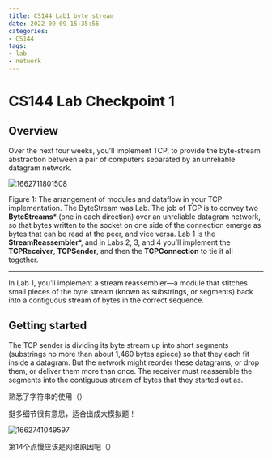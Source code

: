 ```yaml
---
title: CS144 Lab1 byte stream
date: 2022-09-09 15:35:56
categories:
- CS144
tags:
- lab
- network
---
```


# CS144 Lab Checkpoint 1

##  Overview

Over the next four weeks, you’ll implement TCP, to provide the byte-stream abstraction between a pair of computers separated by an unreliable datagram network. 

<!-- more -->

![1662711801508](https://raw.githubusercontent.com/Mayflyyh/picrepo/main/1662711801508.png)

Figure 1: The arrangement of modules and dataflow in your TCP implementation. The ByteStream was Lab. The job of TCP is to convey two **ByteStreams*** (one in each direction) over an unreliable datagram network, so that bytes written to the socket on one side of the connection emerge as bytes that can be read at the peer, and vice versa. Lab 1 is the **StreamReassembler***, and in Labs 2, 3, and 4 you’ll implement the **TCPReceiver**, **TCPSender**, and then the **TCPConnection** to tie it all together. 

---

In Lab 1, you’ll implement a stream reassembler—a module that stitches small pieces of the byte stream (known as substrings, or segments) back into a contiguous stream of bytes in the correct sequence.  

##  Getting started 

The TCP sender is dividing its byte stream up into short segments (substrings no more than about 1,460 bytes apiece) so that they each fit inside a datagram. But the network might reorder these datagrams, or drop them, or deliver them more than once. The receiver must reassemble the segments into the contiguous stream of bytes that they started out as.  



熟悉了字符串的使用（）

挺多细节很有意思，适合出成大模拟题！

![1662741049597](https://raw.githubusercontent.com/Mayflyyh/picrepo/main/1662741049597.png)

第14个点慢应该是网络原因吧（）